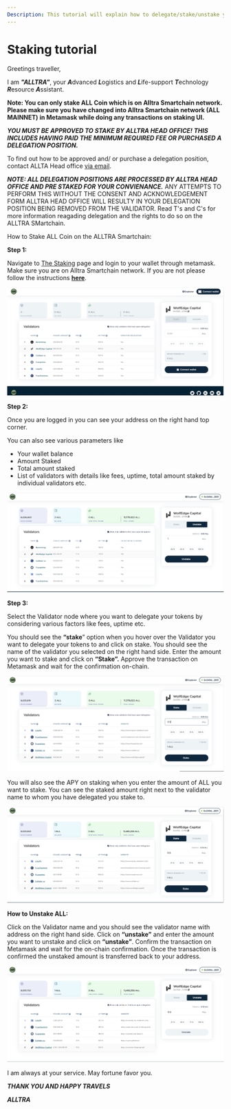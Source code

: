 ```yaml
---
Description: This tutorial will explain how to delegate/stake/unstake your ALL.
---
```


# Staking tutorial

Greetings traveller, 

I am ***"ALLTRA"***, your ***A***dvanced ***L***ogistics and ***L***ife-support ***T***echnology ***R***esource ***A***ssistant. 


**Note: You can only stake ALL Coin which is on Alltra Smartchain network. Please make sure you have changed into Alltra Smartchain network (ALL MAINNET) in Metamask while doing any transactions on staking UI.**


***YOU MUST BE APPROVED TO STAKE BY ALLTRA HEAD OFFICE! THIS INCLUDES HAVING PAID THE MINIMUM REQUIRED FEE OR PURCHASED A DELEGATION POSITION.*** 

To find out how to be approved and/ or purchase a delegation position, contact ALLTA Head office [via email](team@alltra.world).

***NOTE: ALL DELEGATION POSITIONS ARE PROCESSED BY ALLTRA HEAD OFFICE AND PRE STAKED FOR YOUR CONVIENANCE.*** 
ANY ATTEMPTS TO PERFORM THIS WITHOUT THE CONSENT AND ACKNOWLEDGEMENT FORM ALLTRA HEAD OFFICE WILL RESULTY IN YOUR DELEGATION POSITION BEING REMOVED FROM THE VALIDATOR. Read T's and C's for more information reagading delegation and the rights to do so on the ALLTRA SMartchain.

How to Stake ALL Coin on the ALLTRA Smartchain:

**Step 1:**

Navigate to [The Staking](https://staking.alltra.global/) page and login to your wallet through metamask. Make sure you are on Alltra Smartchain network. If you are not please follow the instructions [**here**](https://docs.alltra.global/how-to-add-alltra-to-your-metamask).

![](../.gitbook/assets/0%20(4).png)

**Step 2:**

Once you are logged in you can see your address on the right hand top corner.

You can also see various parameters like

* Your wallet balance
* Amount Staked
* Total amount staked
* List of validators with details like fees, uptime, total amount staked by individual validators etc.

![](../.gitbook/assets/1%20%287%29.png)

**Step 3:**

Select the Validator node where you want to delegate your tokens by considering various factors like fees, uptime etc.

You should see the **“stake**” option when you hover over the Validator you want to delegate your tokens to and click on stake. You should see the name of the validator you selected on the right hand side. Enter the amount you want to stake and click on **“Stake”.** Approve the transaction on Metamask and wait for the confirmation on-chain.

![](../.gitbook/assets/2%20%287%29.png)

You will also see the APY on staking when you enter the amount of ALL you want to stake. You can see the staked amount right next to the validator name to whom you have delegated you stake to. 

![](../.gitbook/assets/3%20%286%29.png)

**How to Unstake ALL:**

Click on the Validator name and you should see the validator name with address on the right hand side. Click on **“unstake”** and enter the amount you want to unstake and click on **“unstake”**. Confirm the transaction on Metamask and wait for the on-chain confirmation. Once the transaction is confirmed the unstaked amount is transferred back to your address.

![](../.gitbook/assets/4%20%287%29.png)


I am always at your service.
   May fortune favor you.

   ***THANK YOU AND HAPPY TRAVELS***

***ALLTRA***   
